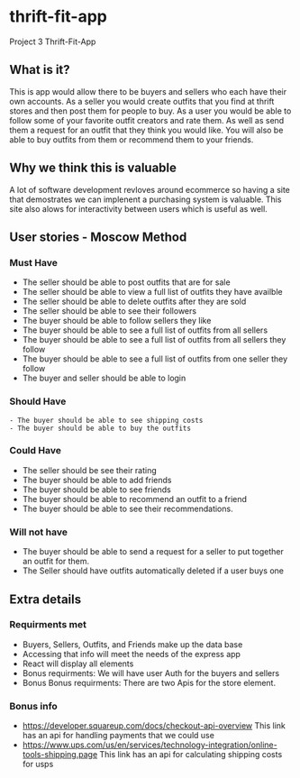 # thrift-fit-app
Project 3 Thrift-Fit-App

## What is it?
This is app would allow there to be buyers and sellers who each have their own accounts. As a seller you would create outfits that you find at thrift stores and then post them for people to buy. As a user you would be able to follow some of your favorite outfit creators and rate them. As well as send them a request for an outfit that they think you would like. You will also be able to buy outfits from them or recommend them to your friends.

## Why we think this is valuable
A lot of software development revloves around ecommerce so having a site that demostrates we can implenent a purchasing system is valuable. This site also alows for interactivity between users which is useful as well.

## User stories - Moscow Method
  ### Must Have
   - The seller should be able to post outfits that are for sale
   - The seller should be able to view a full list of outfits they have availble
   - The seller should be able to delete outfits after they are sold
   - The seller should be able to see their followers
   - The buyer should be able to follow sellers they like
   - The buyer should be able to see a full list of outfits from all sellers
   - The buyer should be able to see a full list of outfits from all sellers they follow
   - The buyer should be able to see a full list of outfits from one seller they follow
   - The buyer and seller should be able to login
    
  ### Should Have
    - The buyer should be able to see shipping costs
    - The buyer should be able to buy the outfits
    
  ### Could Have
   - The seller should be see their rating
   - The buyer should be able to add friends
   - The buyer should be able to see friends
   - The buyer should be able to recommend an outfit to a friend
   - The buyer should be able to see their recommendations.
    
  ### Will not have
  - The buyer should be able to send a request for a seller to put together an outfit for them.
  - The Seller should have outfits automatically deleted if a user buys one

## Extra details
  ### Requirments met
   - Buyers, Sellers, Outfits, and Friends make up the data base
   - Accessing that info will meet the needs of the express app
   - React will display all elements
   - Bonus requirments: We will have user Auth for the buyers and sellers
   - Bonus Bonus requirments: There are two Apis for the store element.

  ### Bonus info
   - https://developer.squareup.com/docs/checkout-api-overview This link has an api for handling payments that we could use
   - https://www.ups.com/us/en/services/technology-integration/online-tools-shipping.page This link has an api for calculating shipping costs for usps
